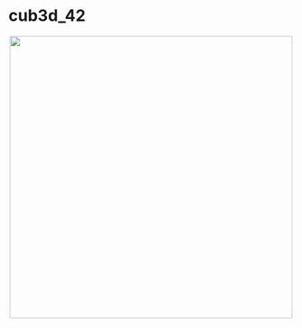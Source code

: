 # cub3d_42
<div align="center">
  <img src="https://github.com/YassineAjallal/cub3d_42/blob/main/cub.gif" width="500" />
</div>
